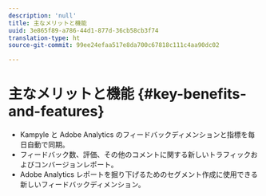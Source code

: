 ```yaml
---
description: 'null'
title: 主なメリットと機能
uuid: 3e865f89-a786-44d1-877d-36cb58cb3f74
translation-type: ht
source-git-commit: 99ee24efaa517e8da700c67818c111c4aa90dc02

---
```



# 主なメリットと機能 {#key-benefits-and-features}

* Kampyle と Adobe Analytics のフィードバックディメンションと指標を毎日自動で同期。
* フィードバック数、評価、その他のコメントに関する新しいトラフィックおよびコンバージョンレポート。
* Adobe Analytics レポートを掘り下げるためのセグメント作成に使用できる新しいフィードバックディメンション。

